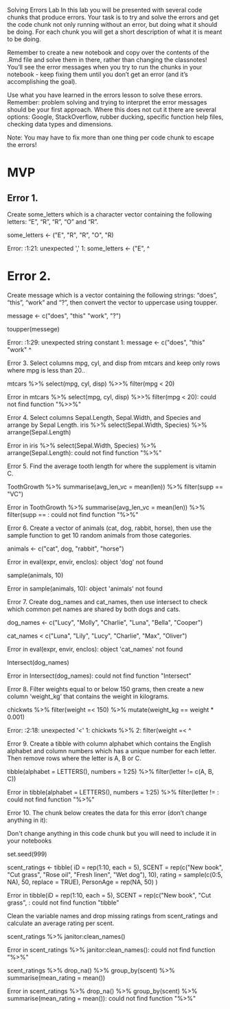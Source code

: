 Solving Errors Lab
In this lab you will be presented with several code chunks that produce errors. Your task is to try and solve the errors and get the code chunk not only running without an error, but doing what it should be doing. For each chunk you will get a short description of what it is meant to be doing.

Remember to create a new notebook and copy over the contents of the .Rmd file and solve them in there, rather than changing the classnotes! You’ll see the error messages when you try to run the chunks in your notebook - keep fixing them until you don’t get an error (and it’s accomplishing the goal).

Use what you have learned in the errors lesson to solve these errors. Remember: problem solving and trying to interpret the error messages should be your first approach. Where this does not cut it there are several options: Google, StackOverflow, rubber ducking, specific function help files, checking data types and dimensions.

Note: You may have to fix more than one thing per code chunk to escape the errors!

# MVP

## Error 1.
Create some_letters which is a character vector containing the following letters: “E”, “R”, “R”, “O” and “R”.

some_letters <- ("E", "R", "R", "O", "R)

Error: <text>:1:21: unexpected ','
1: some_letters <- ("E",
                       ^


# Error 2.
Create message which is a vector containing the following strings: “does”, “this”, “work” and “?”, then convert the vector to uppercase using toupper.

message <- c("does", "this" "work", "?")

toupper(messege)

Error: <text>:1:29: unexpected string constant
1: message <- c("does", "this" "work"
                                 ^


Error 3.
Select columns mpg, cyl, and disp from mtcars and keep only rows where mpg is less than 20..

mtcars %>% 
  select(mpg, cyl, disp) %>>%
  filter(mpg < 20)

Error in mtcars %>% select(mpg, cyl, disp) %>>% filter(mpg < 20): could not find function "%>>%"


Error 4.
Select columns Sepal.Length, Sepal.Width, and Species and arrange by Sepal Length.
iris %>% 
  select(Sepal.Width, Species) %>% 
  arrange(Sepal.Length)

Error in iris %>% select(Sepal.Width, Species) %>% arrange(Sepal.Length): could not find function "%>%"


Error 5.
Find the average tooth length for where the supplement is vitamin C.

ToothGrowth %>%
  summarise(avg_len_vc = mean(len)) %>% 
  filter(supp == "VC")

Error in ToothGrowth %>% summarise(avg_len_vc = mean(len)) %>% filter(supp == : could not find function "%>%"


Error 6.
Create a vector of animals (cat, dog, rabbit, horse), then use the sample function to get 10 random animals from those categories.

animals <- c("cat", dog, "rabbit", "horse")

Error in eval(expr, envir, enclos): object 'dog' not found

sample(animals, 10)

Error in sample(animals, 10): object 'animals' not found


Error 7.
Create dog_names and cat_names, then use intersect to check which common pet names are shared by both dogs and cats.

dog_names <- c("Lucy", "Molly", "Charlie", "Luna", "Bella", "Cooper")

cat_names < c("Luna", "Lily", "Lucy", "Charlie", "Max", "Oliver")

Error in eval(expr, envir, enclos): object 'cat_names' not found

Intersect(dog_names)

Error in Intersect(dog_names): could not find function "Intersect"


Error 8.
Filter weights equal to or below 150 grams, then create a new column ‘weight_kg’ that contains the weight in kilograms.

chickwts %>% 
  filter(weight =< 150) %>% 
  mutate(weight_kg == weight * 0.001)

Error: <text>:2:18: unexpected '<'
1: chickwts %>% 
2:   filter(weight =<
                   ^


Error 9.
Create a tibble with column alphabet which contains the English alphabet and column numbers which has a unique number for each letter. Then remove rows where the letter is A, B or C.

tibble(alphabet = LETTERS(),
       numbers = 1:25) %>% 
  filter(letter != c(A, B, C))

Error in tibble(alphabet = LETTERS(), numbers = 1:25) %>% filter(letter != : could not find function "%>%"


Error 10.
The chunk below creates the data for this error (don’t change anything in it):

Don't change anything in this code chunk
but you will need to include it in your notebooks

set.seed(999)

scent_ratings <- tibble(
  iD = rep(1:10, each = 5),
  SCENT = rep(c("New book", "Cut grass", "Rose oil", "Fresh linen", "Wet dog"), 10),
  rating = sample(c(0:5, NA), 50, replace = TRUE),
  PersonAge = rep(NA, 50)
)

Error in tibble(iD = rep(1:10, each = 5), SCENT = rep(c("New book", "Cut grass", : could not find function "tibble"

Clean the variable names and drop missing ratings from scent_ratings and calculate an average rating per scent.

scent_ratings %>% janitor:clean_names()

Error in scent_ratings %>% janitor:clean_names(): could not find function "%>%"

scent_ratings %>% 
  drop_na() %>% 
  group_by(scent) %>% 
  summarise(mean_rating = mean())

Error in scent_ratings %>% drop_na() %>% group_by(scent) %>% summarise(mean_rating = mean()): could not find function "%>%"